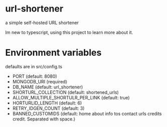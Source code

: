# url-shortener
a simple self-hosted URL shortener 

Im new to typescript, using this project to learn more about it.

# Environment variables

defaults are in src/config.ts

- PORT  (default: 8080)
- MONGODB_URI (required)
- DB_NAME (default: url_shortener)
- SHORTURL_COLLECTION (default: shortened_urls)
- ALLOW_MULTIPLE_SHORTULR_PER_LINK (default: true) 
- HORTURLID_LENGTH (default: 6)
- RETRY_IDGEN_COUNT (default: 3)
- BANNED_CUSTOMIDS (default: home about info tos contact urls credits credit. Separated with space.)